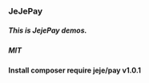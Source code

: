 ### JeJePay

##### This is JejePay demos.

##### MIT

#### Install composer require jeje/pay v1.0.1

